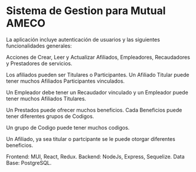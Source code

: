 # Sistema de Gestion para Mutual AMECO

La aplicación incluye autenticación de usuarios y las siguientes funcionalidades generales:

Acciones de Crear, Leer y Actualizar Afiliados, Empleadores, Recaudadores y Prestadores de servicios.

Los afiliados pueden ser Titulares o Participantes. Un Afiliado Titular puede tener muchos Afiliados Participantes vinculados.

Un Empleador debe tener un Recaudador vinculado y un Empleador puede tener muchos Afiliados Titulares.

Un Prestados puede ofrecer muchos beneficios. Cada Beneficios puede tener diferentes grupos de Codigos.

Un grupo de Codigo puede tener muchos codigos.

Un Afiliado, ya sea titular o partcipante se le puede otorgar diferentes beneficios.

Frontend: MUI, React, Redux. Backend: NodeJs, Express, Sequelize. Data Base: PostgreSQL.
